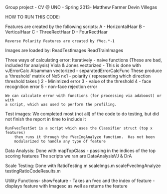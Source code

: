 Group project - CV @ UNO - Spring 2013-
Matthew Farmer
Devin Villegas

HOW TO RUN THIS CODE:

Features are created by the following scripts:
    A - HorizontalHaar
    B - VerticalHaar
    C - ThreeRectHaar
    D - FourRectHaar

    Reverse Polarity Features are created by fVec.*-1

Images are loaded by:
    ReadTestImages
    ReadTrainImages
    
Three ways of calculating error:
    Iteratively - naive functions (These are bad, included for analysis)
    Viola & Jones vectorized - This is done with vJErrorCalc
    Alsamman vectorized - separatedErrorCalcFunc
    These produce a 'threshold' matrix of Nx5
        nx1 - polarity ( representing which direction threshold takes )
        2 - Minimized error
        3 - value of the threshold 
        4 - face recognition error 
        5 - non-face rejection error

    We can calculate error with functions (for processing via adaboost) or with
    a script, which was used to perform the profiling.

Test images:
    We completed most (not all) of the code to do testing, but did not finish the report in time
    to include it

    RunFvecTestSet is a script which uses the Classifier struct (top x features)
        then runs it through the fVecImgAnalyze function.  Has not been
        modularized to handle any type of feature

Data Analysis:
    Done with mapTopClass - passing in the indices of the top scoring features
    The scripts we ran are DataAnalysisVJ & DrA

Scale Testing:
    Done with RatioTesting.m
    scaleImgs.m
    scaleFvecImgAnalyze
    testingRatioCodeResults.m

Utility Functions-
    showFeature - Takes an fvec and the index of feature - displays feature
        with Imagesc as well as returns the feature
